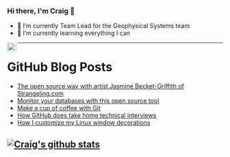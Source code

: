 ### Hi there, I'm Craig 👋

<!--
**CraigTeelFugro/CraigTeelFugro** is a ✨ _special_ ✨ repository because its `README.md` (this file) appears on your GitHub profile.

Here are some ideas to get you started:
-->

- 🔭 I’m currently Team Lead for the Geophysical Systems team
- 🌱 I’m currently learning everything I can

[<img align="left" alt="Craig Teel | LinkedIn" width="22px" src="https://cdn.jsdelivr.net/npm/simple-icons@v3/icons/linkedin.svg" />][linkedin]

---

# GitHub Blog Posts

<!-- BLOG-POST-LIST:START -->
- [The open source way with artist Jasmine Becket-Griffith of Strangeling.com](https://opensource.com/article/22/4/interview-jasmine-becket-griffith-strangelingcom)
- [Monitor your databases with this open source tool](https://opensource.com/article/22/4/percona-monitoring-management)
- [Make a cup of coffee with Git](https://opensource.com/article/22/4/brew-coffee-git-command)
- [How GitHub does take home technical interviews](https://github.blog/2022-03-31-how-github-does-take-home-technical-interviews/)
- [How I customize my Linux window decorations](https://opensource.com/article/22/3/customize-linux-window-decorations)
<!-- BLOG-POST-LIST:END -->

## [![Craig's github stats](https://github-readme-stats.vercel.app/api?username=craigteelfugro)](https://github.com/anuraghazra/github-readme-stats)


[linkedin]: https://linkedin.com/in/craig-teel-b8786771
